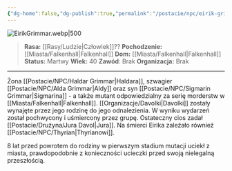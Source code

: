```yaml
---
{"dg-home":false,"dg-publish":true,"permalink":"/postacie/npc/eirik-grimmar/","dgPassFrontmatter":true}
---
```


![EirikGrimmar.webp|500](/img/user/Vault/Grafiki/NPC/EirikGrimmar.webp)

> **Rasa:** [[Rasy/Ludzie\|Człowiek]]??
> **Pochodzenie:** [[Miasta/Falkenhall\|Falkenhall]]
> **Dom:** [[Miasta/Falkenhall\|Falkenhall]]
> **Status:** Martwy
> **Wiek:** 40
> **Zawód**: Brak
> **Organizacja:** Brak

---

Żona [[Postacie/NPC/Haldar Grimmar\|Haldara]], szwagier [[Postacie/NPC/Alda Grimmar\|Aldy]] oraz syn [[Postacie/NPC/Sigmarin Grimmar\|Sigmarina]] - a także mutant odpowiedzialny za serię morderstw w [[Miasta/Falkenhall\|Falkenhall]]. [[Organizacje/Davolki\|Davolki]] zostały wynajęte przez jego rodzinę do jego odnalezienia. W wyniku wydarzeń został pochwycony i uśmiercony przez grupę. Ostateczny cios zadał [[Postacie/Drużyna/Jura Davol\|Jura]]. Na śmierci Eirika zależało również [[Postacie/NPC/Thyrian\|Thyrianowi]].

8 lat przed powrotem do rodziny w pierwszym stadium mutacji uciekł z miasta, prawdopodobnie z konieczności ucieczki przed swoją nielegalną przeszłością.